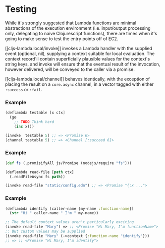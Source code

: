 # Testing

While it's strongly suggested that Lambda functions are minimal abstractions of
the execution environment (i.e. input/output processing only, delegating to
naive Clojurescript functions), there are times when it's going to make sense to
test the entry points off of EC2.

[[cljs-lambda.local/invoke]] invokes a Lambda handler with the supplied event
(optional, nil), supplying a context suitable for local evaluation.  The context
record'll contain superficially plausible values for the context's string keys,
and invoke will ensure that the eventual result of the invocation, however
delivered, will be conveyed to the caller via a promise.

[[cljs-lambda.local/channel]] behaves identically, with the exception of placing
the result on a `core.async` channel, in a vector tagged with either `:success`
or `:fail`.

### Example

```clojure
(deflambda testable [x ctx]
  (go
    ;; TODO Think hard
    (inc x)))

(invoke  testable 5) ;; => <Promise 6>
(channel testable 5) ;; => <Channel [:succeed 6]>
```

### Example

```clojure
(def fs (.promisifyAll js/Promise (nodejs/require "fs")))

(deflambda read-file [path ctx]
  (.readFileAsync fs path))

(invoke read-file "static/config.edn") ;; => <Promise "{:x ...">
```

### Example

```clojure
(deflambda identify [caller-name {my-name :function-name}]
  (str "Hi " caller-name " I'm " my-name))

;; The default context values aren't particularly exciting
(invoke read-file "Mary") => ;; <Promise "Hi Mary, I'm functionName">
;; But custom values may be supplied
(invoke read-file "Mary" (->context {:function-name "identify"}))
;; => ;; <Promise "Hi Mary, I'm identify">
```
